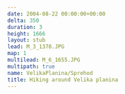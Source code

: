 ```yaml
---
date: 2004-08-22 00:00:00+00:00
delta: 350
duration: 3
height: 1666
layout: stub
lead: M_3_1378.JPG
map: 1
multilead: M_6_1655.JPG
multipath: true
name: VelikaPlanina/Sprehod
title: Hiking around Velika planina
---
```

